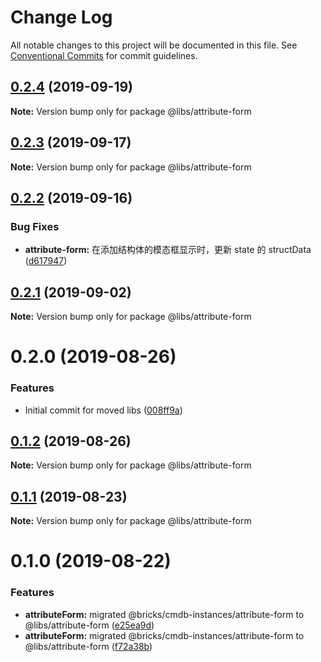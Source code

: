 # Change Log

All notable changes to this project will be documented in this file.
See [Conventional Commits](https://conventionalcommits.org) for commit guidelines.

## [0.2.4](https://git.easyops.local/anyclouds/next-libs/compare/@libs/attribute-form@0.2.3...@libs/attribute-form@0.2.4) (2019-09-19)

**Note:** Version bump only for package @libs/attribute-form

## [0.2.3](https://git.easyops.local/anyclouds/next-libs/compare/@libs/attribute-form@0.2.2...@libs/attribute-form@0.2.3) (2019-09-17)

**Note:** Version bump only for package @libs/attribute-form

## [0.2.2](https://git.easyops.local/anyclouds/next-libs/compare/@libs/attribute-form@0.2.1...@libs/attribute-form@0.2.2) (2019-09-16)

### Bug Fixes

- **attribute-form:** 在添加结构体的模态框显示时，更新 state 的 structData ([d617947](https://git.easyops.local/anyclouds/next-libs/commits/d617947))

## [0.2.1](https://git.easyops.local/anyclouds/next-libs/compare/@libs/attribute-form@0.2.0...@libs/attribute-form@0.2.1) (2019-09-02)

**Note:** Version bump only for package @libs/attribute-form

# 0.2.0 (2019-08-26)

### Features

- Initial commit for moved libs ([008ff9a](https://git.easyops.local/anyclouds/brick-next/commits/008ff9a))

## [0.1.2](https://git.easyops.local/anyclouds/brick-next/compare/@libs/attribute-form@0.1.1...@libs/attribute-form@0.1.2) (2019-08-26)

**Note:** Version bump only for package @libs/attribute-form

## [0.1.1](https://git.easyops.local/anyclouds/brick-next/compare/@libs/attribute-form@0.1.0...@libs/attribute-form@0.1.1) (2019-08-23)

**Note:** Version bump only for package @libs/attribute-form

# 0.1.0 (2019-08-22)

### Features

- **attributeForm:** migrated @bricks/cmdb-instances/attribute-form to @libs/attribute-form ([e25ea9d](https://git.easyops.local/anyclouds/brick-next/commits/e25ea9d))
- **attributeForm:** migrated @bricks/cmdb-instances/attribute-form to @libs/attribute-form ([f72a38b](https://git.easyops.local/anyclouds/brick-next/commits/f72a38b))
